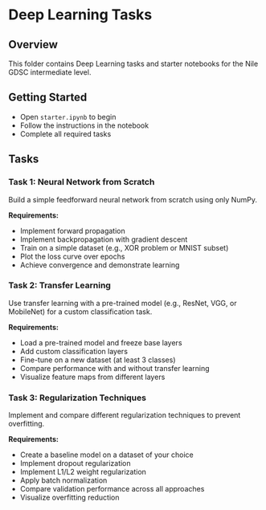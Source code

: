 # Deep Learning Tasks

## Overview
This folder contains Deep Learning tasks and starter notebooks for the Nile GDSC intermediate level.

## Getting Started
- Open `starter.ipynb` to begin
- Follow the instructions in the notebook
- Complete all required tasks

## Tasks

### Task 1: Neural Network from Scratch
Build a simple feedforward neural network from scratch using only NumPy.

**Requirements:**
- Implement forward propagation
- Implement backpropagation with gradient descent
- Train on a simple dataset (e.g., XOR problem or MNIST subset)
- Plot the loss curve over epochs
- Achieve convergence and demonstrate learning

### Task 2: Transfer Learning
Use transfer learning with a pre-trained model (e.g., ResNet, VGG, or MobileNet) for a custom classification task.

**Requirements:**
- Load a pre-trained model and freeze base layers
- Add custom classification layers
- Fine-tune on a new dataset (at least 3 classes)
- Compare performance with and without transfer learning
- Visualize feature maps from different layers

### Task 3: Regularization Techniques
Implement and compare different regularization techniques to prevent overfitting.

**Requirements:**
- Create a baseline model on a dataset of your choice
- Implement dropout regularization
- Implement L1/L2 weight regularization
- Apply batch normalization
- Compare validation performance across all approaches
- Visualize overfitting reduction
